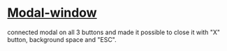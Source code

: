 # [Modal-window](https://anrisha.github.io/Modal-window/)

connected modal on all 3 buttons and made it possible to close it with "X" button, background space and "ESC".
